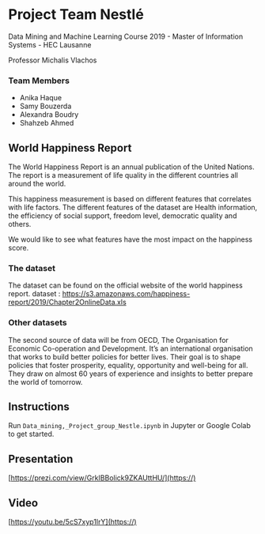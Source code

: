 # Project Team Nestlé
Data Mining and Machine Learning Course 2019 - Master of Information Systems - HEC Lausanne

Professor Michalis Vlachos

### Team Members
  * Anika Haque
  * Samy Bouzerda
  * Alexandra Boudry
  * Shahzeb Ahmed
  
## World Happiness Report

The World Happiness Report is an annual publication of the United Nations. The report is a
measurement of life quality in the different countries all around the world.

This happiness measurement is based on different features that correlates with life factors.
The different features of the dataset are Health information, the efficiency of social support,
freedom level, democratic quality and others.

We would like to see what features have the most impact on the happiness score. 

### The dataset

The dataset can be found on the official website of the world happiness report.
dataset : https://s3.amazonaws.com/happiness-report/2019/Chapter2OnlineData.xls

### Other datasets

The second source of data will be from OECD, The Organisation for Economic Co-operation
and Development. It’s an international organisation that works to build better policies for
better lives. Their goal is to shape policies that foster prosperity, equality, opportunity and
well-being for all. They draw on almost 60 years of experience and insights to better prepare
the world of tomorrow.

## Instructions

Run `Data_mining,_Project_group_Nestle.ipynb` in Jupyter or Google Colab to get started. 

## Presentation 
[https://prezi.com/view/GrkIBBolick9ZKAUttHU/](https://)

## Video 
[https://youtu.be/5cS7xyp1IrY](https://)
